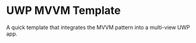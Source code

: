 # UWP MVVM Template

A quick template that integrates the MVVM pattern into a multi-view UWP app.



